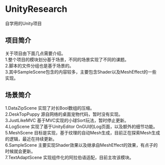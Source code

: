 # UnityResearch
自学用的Unity项目

## 项目简介
关于项目由下面几点需要介绍。  
1.整个项目的模块划分基于场景，不同的场景实现了不同的课题。  
2.脚本的文件分组也是基于场景的。  
3.其中SampleScene包含的内容较多，主要包含Shader以及MeshEffect的一些实现。  

## 场景简介  
1.DataZipScene 实现了对长Bool数组的压缩。  
2.DeskTopPuppy 源自网络的桌面宠物代码，暂时没有实现。  
3.JustLikeMVC 基于MVC实现的小球Sort玩法，暂时停止更新。  
4.LogScene 实现了基于UnityEditor OnGUI的Log页面，以及额外的细节功能。  
5.MeshScene 目标是实现，基于纹理的自动Mesh生成，目前正在探索Mesh生成的逻辑，最近在持续更新。  
6.SampleScene 主要实现Shader效果以及继承自MeshEffect的效果，有点子的时候就会更新。  
7.TextAdaptScene 实现组件化的阿拉伯语适配，目前主攻该模块。  
